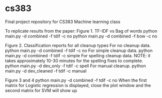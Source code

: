 # cs383
Final project repository for CS383 Machine learning class

To replicate results from the paper:
Figure 1. TF-IDF vs Bag of words
python main.py -d combined -f tdif -c no
python main.py -d combined -f bow -c no

Figure 2. Classification reports for all cleanup types
For no cleanup data. python main.py -d combined -f tdif -c no
For simple cleanup data. python main.py -d combined -f tdif -c simple
For spelling cleanup data. NOTE: it takes approximately 10-30 minutes for the spelling fixes to complete.  python main.py -d dev_only -f tdif -c spell
For manual cleanup. python main.py -d dev_cleaned -f tdif -c manual

Figure 3 and 4
python main.py -d combined -f tdif -c no
When the first matrix for Logistic regression is displayed, close the plot window and the second matrix for SVM will show up
